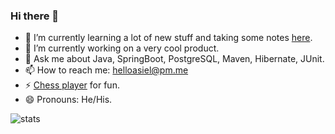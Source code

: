 ### Hi there 👋

- 🌱 I’m currently learning a lot of new stuff and taking some notes [here](https://github.com/lealceldeiro/gems#content).
- 🔭 I’m currently working on a very cool product.
- 💬 Ask me about Java, SpringBoot, PostgreSQL, Maven, Hibernate, JUnit.
- 📫 How to reach me: helloasiel@pm.me
- ⚡ [Chess player](https://www.chess.com/member/celdeiro) for fun.
- 😄 Pronouns: He/His.

![stats](https://github-readme-stats.vercel.app/api?username=lealceldeiro&show_icons=true&include_all_commits=true&title_color=2aa889&text_color=99d1ce&icon_color=2bbc8a&bg_color=0c1014&)

<!--
**lealceldeiro/lealceldeiro** is a ✨ _special_ ✨ repository because its `README.md` (this file) appears on your GitHub profile.

Here are some ideas to get you started:

- 👯 I’m looking to collaborate on ...
- 🤔 I’m looking for help with ...
-->
